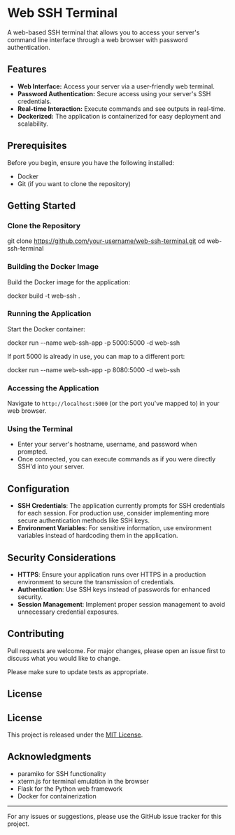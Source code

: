 # Web SSH Terminal

A web-based SSH terminal that allows you to access your server's command line interface through a web browser with password authentication.

## Features

- **Web Interface:** Access your server via a user-friendly web terminal.
- **Password Authentication:** Secure access using your server's SSH credentials.
- **Real-time Interaction:** Execute commands and see outputs in real-time.
- **Dockerized:** The application is containerized for easy deployment and scalability.

## Prerequisites

Before you begin, ensure you have the following installed:

- Docker
- Git (if you want to clone the repository)

## Getting Started

### Clone the Repository

git clone https://github.com/your-username/web-ssh-terminal.git
cd web-ssh-terminal

### Building the Docker Image

Build the Docker image for the application:

docker build -t web-ssh .

### Running the Application

Start the Docker container:

docker run --name web-ssh-app -p 5000:5000 -d web-ssh

If port 5000 is already in use, you can map to a different port:

docker run --name web-ssh-app -p 8080:5000 -d web-ssh

### Accessing the Application

Navigate to `http://localhost:5000` (or the port you've mapped to) in your web browser.

### Using the Terminal

- Enter your server's hostname, username, and password when prompted.
- Once connected, you can execute commands as if you were directly SSH'd into your server.

## Configuration

- **SSH Credentials**: The application currently prompts for SSH credentials for each session. For production use, consider implementing more secure authentication methods like SSH keys.
- **Environment Variables**: For sensitive information, use environment variables instead of hardcoding them in the application.

## Security Considerations

- **HTTPS**: Ensure your application runs over HTTPS in a production environment to secure the transmission of credentials.
- **Authentication**: Use SSH keys instead of passwords for enhanced security.
- **Session Management**: Implement proper session management to avoid unnecessary credential exposures.

## Contributing

Pull requests are welcome. For major changes, please open an issue first to discuss what you would like to change.

Please make sure to update tests as appropriate.

## License

## License

This project is released under the [MIT License](LICENSE).

## Acknowledgments

- paramiko for SSH functionality
- xterm.js for terminal emulation in the browser
- Flask for the Python web framework
- Docker for containerization

---

For any issues or suggestions, please use the GitHub issue tracker for this project.
